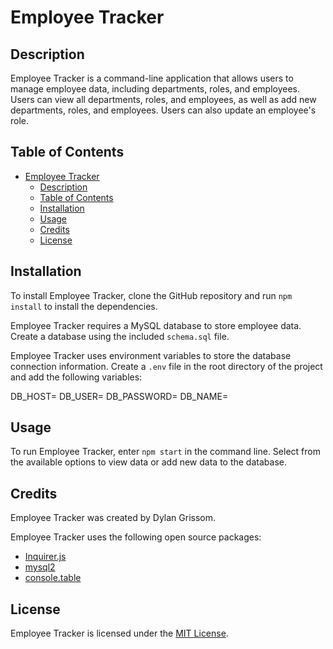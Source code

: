 # Employee Tracker

## Description

Employee Tracker is a command-line application that allows users to manage employee data, including departments, roles, and employees. Users can view all departments, roles, and employees, as well as add new departments, roles, and employees. Users can also update an employee's role.

## Table of Contents

- [Employee Tracker](#employee-tracker)
  - [Description](#description)
  - [Table of Contents](#table-of-contents)
  - [Installation](#installation)
  - [Usage](#usage)
  - [Credits](#credits)
  - [License](#license)

## Installation

To install Employee Tracker, clone the GitHub repository and run `npm install` to install the dependencies.

Employee Tracker requires a MySQL database to store employee data. Create a database using the included `schema.sql` file.

Employee Tracker uses environment variables to store the database connection information. Create a `.env` file in the root directory of the project and add the following variables:

DB_HOST=<database hostname>
DB_USER=<database username>
DB_PASSWORD=<database password>
DB_NAME=<database name>


## Usage

To run Employee Tracker, enter `npm start` in the command line. Select from the available options to view data or add new data to the database.

## Credits

Employee Tracker was created by Dylan Grissom.

Employee Tracker uses the following open source packages:

- [Inquirer.js](https://www.npmjs.com/package/inquirer)
- [mysql2](https://www.npmjs.com/package/mysql2)
- [console.table](https://www.npmjs.com/package/console.table)

## License

Employee Tracker is licensed under the [MIT License](https://opensource.org/licenses/MIT).
